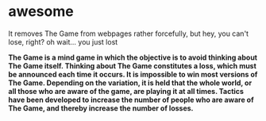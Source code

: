 # awesome
It removes The Game from webpages rather forcefully, but hey, you can't lose, right? oh wait... you just lost


**The Game is a mind game in which the objective is to avoid thinking about The Game itself. Thinking about The Game constitutes a loss, which must be announced each time it occurs. It is impossible to win most versions of The Game. Depending on the variation, it is held that the whole world, or all those who are aware of the game, are playing it at all times. Tactics have been developed to increase the number of people who are aware of The Game, and thereby increase the number of losses.**
